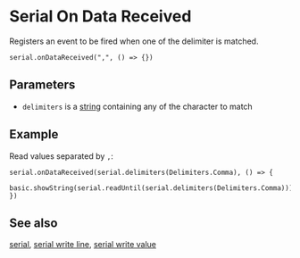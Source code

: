 # Serial On Data Received

Registers an event to be fired when one of the delimiter is matched.


```sig
serial.onDataReceived(",", () => {})
```

## Parameters

* `delimiters` is a [string](/types/string) containing any of the character to match

## Example

Read values separated by `,`:

```blocks
serial.onDataReceived(serial.delimiters(Delimiters.Comma), () => {
    basic.showString(serial.readUntil(serial.delimiters(Delimiters.Comma)))
})
```

## See also

[serial](/device/serial),
[serial write line](/reference/serial/write-line),
[serial write value](/reference/serial/write-value)

